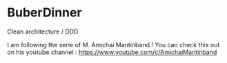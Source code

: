 # BuberDinner
Clean architecture / DDD

I am following the serie of M. Amichai Mantinband !
You can check this out on his youtube channel : https://www.youtube.com/c/AmichaiMantinband 
